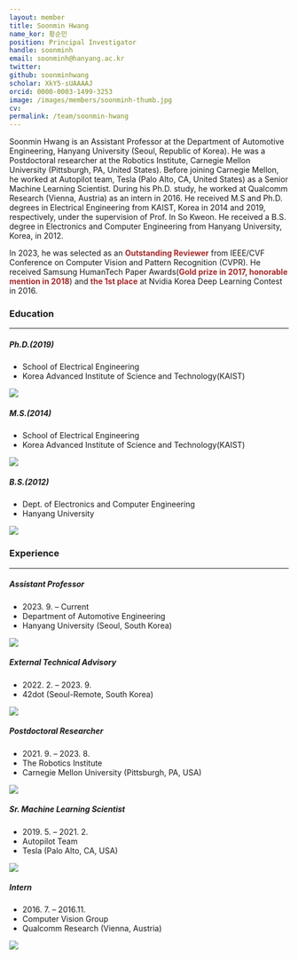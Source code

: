```yaml
---
layout: member
title: Soonmin Hwang
name_kor: 황순민
position: Principal Investigator
handle: soonminh
email: soonminh@hanyang.ac.kr
twitter: 
github: soonminhwang
scholar: XkY5-sUAAAAJ
orcid: 0000-0003-1499-3253
image: /images/members/soonminh-thumb.jpg
cv: 
permalink: /team/soonmin-hwang
---
```


Soonmin Hwang is an Assistant Professor at the Department of Automotive Engineering, Hanyang University (Seoul, Republic of Korea). He was a Postdoctoral researcher at the Robotics Institute, Carnegie Mellon University (Pittsburgh, PA, United States). Before joining Carnegie Mellon, he worked at Autopilot team, Tesla (Palo Alto, CA, United States) as a Senior Machine Learning Scientist. During his Ph.D. study, he worked at Qualcomm Research (Vienna, Austria) as an intern in 2016.
He received M.S and Ph.D. degrees in Electrical Engineering from KAIST, Korea in 2014 and 2019, respectively, under the supervision of Prof. In So Kweon. He received a B.S. degree in Electronics and Computer Engineering from Hanyang University, Korea, in 2012.

In 2023, he was selected as an <b style="color:brown;">Outstanding Reviewer</b> from IEEE/CVF Conference on Computer Vision and Pattern Recognition (CVPR). He received Samsung HumanTech Paper Awards(<b style="color:brown;">Gold prize in 2017, honorable mention in 2018</b>) and <b style="color:brown;">the 1st place</b> at Nvidia Korea Deep Learning Contest in 2016. 


### Education
---

<div class="twocols">
 <div>
  <h5>Ph.D.(2019)</h5>
  <ul class="chronological">
    <li>School of Electrical Engineering</li>
    <li>Korea Advanced Institute of Science and Technology(KAIST)</li>
  </ul>
 </div>
 <div>
  <img src="{{ site.url }}{{ site.baseurl }}/images/logopic/logo-kaist.png" class="img-responsive" style="float: center" />
 </div> 
</div>

<div class="twocols">
 <div>
  <h5>M.S.(2014)</h5>
  <ul class="chronological">
    <li>School of Electrical Engineering</li>    
    <li>Korea Advanced Institute of Science and Technology(KAIST)</li>
  </ul>
 </div>
 <div>
  <img src="{{ site.url }}{{ site.baseurl }}/images/logopic/logo-kaist.png" class="img-responsive" style="float: center" />
 </div> 
</div>

<div class="twocols">
 <div>
  <h5>B.S.(2012)</h5>
  <ul class="chronological">
    <li>Dept. of Electronics and Computer Engineering</li>    
    <li>Hanyang University</li>    
  </ul>
 </div>
 <div>
  <img src="{{ site.url }}{{ site.baseurl }}/images/logopic/logo-hanyang.png" class="img-responsive" style="float: center" />
 </div> 
</div>


### Experience
---

<div class="twocols">
 <div>
  <h5>Assistant Professor</h5>
  <ul class="chronological">
    <li>2023. 9. – Current</li>
    <li>Department of Automotive Engineering</li>
    <li>Hanyang University (Seoul, South Korea)</li>
  </ul>
 </div>
 <div>
  <img src="{{ site.url }}{{ site.baseurl }}/images/logopic/logo-hanyang.png" class="img-responsive" style="float: center" />
 </div> 
</div>

<div class="twocols">
 <div>
  <h5>External Technical Advisory</h5>
  <ul class="chronological">
    <li>2022. 2. – 2023. 9.</li>
    <li>42dot (Seoul-Remote, South Korea)</li>    
  </ul>
 </div>
 <div>
  <img src="{{ site.url }}{{ site.baseurl }}/images/logopic/logo-42dot.png" class="img-responsive" style="float: center" />
 </div> 
</div>

<div class="twocols">
 <div>
  <h5>Postdoctoral Researcher</h5>
  <ul class="chronological">
    <li>2021. 9. – 2023. 8.</li>
    <li>The Robotics Institute</li>
    <li>Carnegie Mellon University (Pittsburgh, PA, USA)</li>    
  </ul>
 </div>
 <div>
  <img src="{{ site.url }}{{ site.baseurl }}/images/logopic/logo-cmu.png" class="img-responsive" style="float: center" />
 </div> 
</div>

<div class="twocols">
 <div>
  <h5>Sr. Machine Learning Scientist</h5>
  <ul class="chronological">
    <li>2019. 5. – 2021. 2.</li>
    <li>Autopilot Team</li>
    <li>Tesla (Palo Alto, CA, USA)</li>    
  </ul>
 </div>
 <div>
  <img src="{{ site.url }}{{ site.baseurl }}/images/logopic/logo-tesla.png" class="img-responsive" style="float: center" />
 </div> 
</div>

<div class="twocols">
 <div>
  <h5>Intern</h5>
  <ul class="chronological">
    <li>2016. 7. – 2016.11.</li>
    <li>Computer Vision Group</li>
    <li>Qualcomm Research (Vienna, Austria)</li>    
  </ul>
 </div>
 <div>
  <img src="{{ site.url }}{{ site.baseurl }}/images/logopic/logo-qualcomm.png" class="img-responsive" style="float: center" />
 </div> 
</div>
